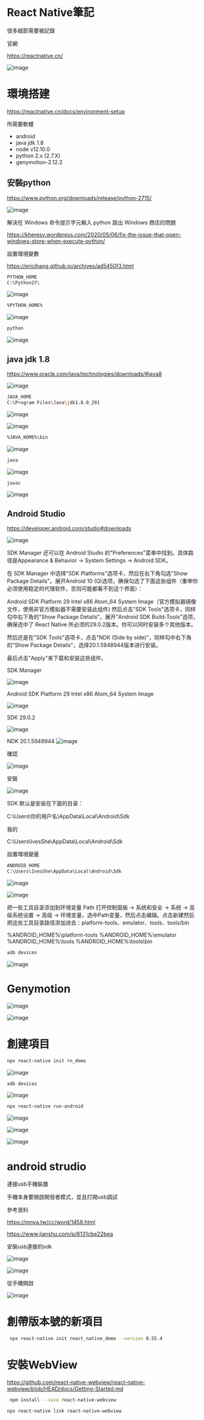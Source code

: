 # React Native筆記

很多細節需要被記錄

官網

https://reactnative.cn/

![image](./images/20211224212342.png)

# 環境搭建

https://reactnative.cn/docs/environment-setup

所需要軟體

- android
- java jdk 1.8
- node v12.10.0
- python 2.x (2.7.X)
- genymotion-2.12.2

## 安裝python

https://www.python.org/downloads/release/python-2715/

![image](./images/20211224212058.png)

解決在 Windows 命令提示字元輸入 python 跳出 Windows 商店的問題

https://kheresy.wordpress.com/2020/05/06/fix-the-issue-that-open-windows-store-when-execute-python/


設置環境變數

https://ericjhang.github.io/archives/ad5450f3.html

```bash
PYTHON_HOME
C:\Python27\
```

![image](./images/20211224211742.png)

```bash
%PYTHON_HOME%

```

![image](./images/20211224212008.png)

```bash
python
```

![image](./images/20211224212028.png)

## java jdk 1.8

https://www.oracle.com/java/technologies/downloads/#java8

![image](./images/20211225103243.png)

```bash
JAVA_HOME
C:\Program Files\Java\jdk1.8.0_291
```

![image](./images/20211225112349.png)

![image](./images/20211225112415.png)

```bash
%JAVA_HOME%\bin
```

![image](./images/20211225112538.png)

```bash
java
```

![image](./images/20211225112716.png)

```bash
javac
```

![image](./images/20211225112728.png)

## Android Studio

https://developer.android.com/studio#downloads

![image](./images/20211224212028.png)


SDK Manager 还可以在 Android Studio 的"Preferences"菜单中找到。具体路径是Appearance & Behavior → System Settings → Android SDK。

在 SDK Manager 中选择"SDK Platforms"选项卡，然后在右下角勾选"Show Package Details"。展开Android 10 (Q)选项，确保勾选了下面这些组件（重申你必须使用稳定的代理软件，否则可能都看不到这个界面）：

Android SDK Platform 29
Intel x86 Atom_64 System Image（官方模拟器镜像文件，使用非官方模拟器不需要安装此组件)
然后点击"SDK Tools"选项卡，同样勾中右下角的"Show Package Details"。展开"Android SDK Build-Tools"选项，确保选中了 React Native 所必须的29.0.2版本。你可以同时安装多个其他版本。

然后还是在"SDK Tools"选项卡，点击"NDK (Side by side)"，同样勾中右下角的"Show Package Details"，选择20.1.5948944版本进行安装。

最后点击"Apply"来下载和安装这些组件。

SDK Manager

![image](./images/20211225113959.png)

Android SDK Platform 29
Intel x86 Atom_64 System Image

![image](./images/20211225114338.png)

SDK 29.0.2

![image](./images/20211225114112.png)

NDK 20.1.5948944 
![image](./images/20211225114253.png)

確認

![image](./images/20211225114417.png)

安裝

![image](./images/20211225114438.png)


SDK 默认是安装在下面的目录：

C:\Users\你的用户名\AppData\Local\Android\Sdk

我的

C:\Users\IvesShe\AppData\Local\Android\Sdk

設置環境變量

```bash
ANDROID_HOME
C:\Users\IvesShe\AppData\Local\Android\Sdk
```

![image](./images/20211225142341.png)

![image](./images/20211225142620.png)

 把一些工具目录添加到环境变量 Path
打开控制面板 -> 系统和安全 -> 系统 -> 高级系统设置 -> 高级 -> 环境变量，选中Path变量，然后点击编辑。点击新建然后把这些工具目录路径添加进去：platform-tools、emulator、tools、tools/bin

%ANDROID_HOME%\platform-tools
%ANDROID_HOME%\emulator
%ANDROID_HOME%\tools
%ANDROID_HOME%\tools\bin

```bash
adb devices
```

![image](./images/20211225143004.png)

# Genymotion

![image](./images/20211225143225.png)

![image](./images/20211225143347.png)

# 創建項目

```bash
npx react-native init rn_demo
```

![image](./images/20211225145844.png)

```bash
adb devices
```

![image](./images/20211225150929.png)

```bash
npx react-native run-android
```

![image](./images/20211225150938.png)

![image](./images/20211225150946.png)

![image](./images/20211225150925.png)



# android strudio

連接usb手機裝置

手機本身要開啟開發者模式，並且打開usb調試

參考資料 

https://mnya.tw/cc/word/1458.html

https://www.jianshu.com/p/6131cbe22bea

安裝usb連接的sdk

![image](./images/20211225185441.png)

![image](./images/20211225185457.png)


從手機開啟

![image](./images/S47472643.jpg)

# 創帶版本號的新項目

```bash
 npx react-native init react_native_demo --version 0.55.4

```

# 安裝WebView

https://github.com/react-native-webview/react-native-webview/blob/HEAD/docs/Getting-Started.md

```bash
 npm install --save react-native-webview
```

```bash
npx react-native link react-native-webview
```
